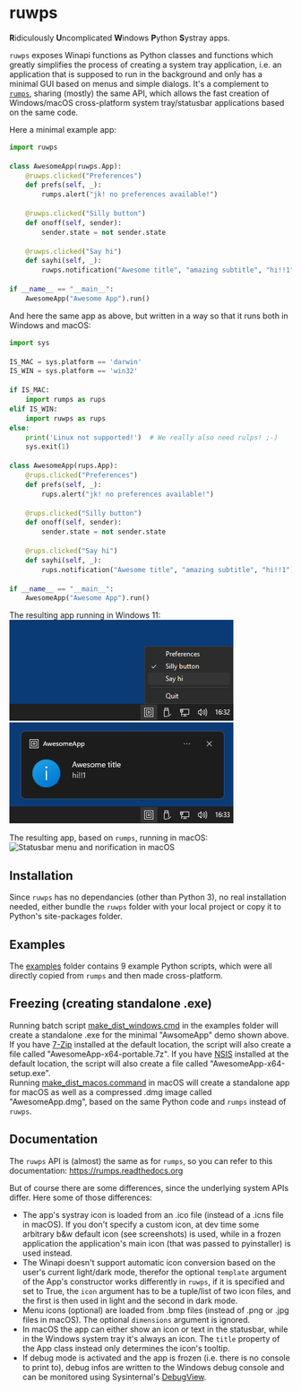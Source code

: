 # ruwps
**R**idiculously **U**ncomplicated **W**indows **P**ython **S**ystray apps.

``ruwps`` exposes Winapi functions as Python classes and functions which greatly simplifies the process of creating a system tray application, i.e. an application that is supposed to run in the background and only has a minimal GUI based on menus and simple dialogs. It's a complement to [``rumps``](https://github.com/jaredks/rumps), sharing (mostly) the same API, which allows the fast creation of Windows/macOS cross-platform system tray/statusbar applications based on the same code.

Here a minimal example app:
```python
import ruwps

class AwesomeApp(ruwps.App):
    @ruwps.clicked("Preferences")
    def prefs(self, _):
        rumps.alert("jk! no preferences available!")

    @ruwps.clicked("Silly button")
    def onoff(self, sender):
        sender.state = not sender.state

    @ruwps.clicked("Say hi")
    def sayhi(self, _):
        ruwps.notification("Awesome title", "amazing subtitle", "hi!!1")

if __name__ == "__main__":
    AwesomeApp("Awesome App").run()
```
And here the same app as above, but written in a way so that it runs both in Windows and macOS:
```python
import sys

IS_MAC = sys.platform == 'darwin'
IS_WIN = sys.platform == 'win32'

if IS_MAC:
    import rumps as rups
elif IS_WIN:
    import ruwps as rups
else:
    print('Linux not supported!')  # We really also need rulps! ;-)
    sys.exit(1)

class AwesomeApp(rups.App):
    @rups.clicked("Preferences")
    def prefs(self, _):
        rups.alert("jk! no preferences available!")

    @rups.clicked("Silly button")
    def onoff(self, sender):
        sender.state = not sender.state

    @rups.clicked("Say hi")
    def sayhi(self, _):
        rups.notification("Awesome title", "amazing subtitle", "hi!!1")

if __name__ == "__main__":
    AwesomeApp("Awesome App").run()
```

The resulting app running in Windows 11:  
![System tray menu in Windows 11](screenshots/systray_menu.png)
![System tray notification in Windows 11](screenshots/systray_notifcation.png)

The resulting app, based on ``rumps``, running in macOS:  
![Statusbar menu and norification in macOS](https://raw.github.com/jaredks/rumps/master/examples/rumps_example.png)

## Installation

Since ``ruwps`` has no dependancies (other than Python 3), no real installation needed, either bundle the ``ruwps`` folder with your local project or copy it to Python's site-packages folder.

## Examples

The [examples](examples/) folder contains 9 example Python scripts, which were all directly copied from ``rumps`` and then made cross-platform.

## Freezing (creating standalone .exe)

Running batch script [make_dist_windows.cmd](examples/make_dist_windows.cmd) in the examples folder will create a standalone .exe for the minimal "AwsomeApp" demo shown above. If you have [7-Zip](https://7-zip.org/) installed at the default location, the script will also create a file called "AwesomeApp-x64-portable.7z". If you have [NSIS](https://nsis.sourceforge.io/Main_Page) installed at the default location, the script will also create a file called "AwesomeApp-x64-setup.exe".  
Running [make_dist_macos.command](examples/make_dist_macos.command) in macOS will create a standalone app for macOS as well as a compressed .dmg image called "AwesomeApp.dmg", based on the same Python code and ``rumps`` instead of ``ruwps``.

## Documentation

The ``ruwps`` API is (almost) the same as for ``rumps``, so you can refer to this documentation: https://rumps.readthedocs.org

But of course there are some differences, since the underlying system APIs differ. Here some of those differences:
* The app's systray icon is loaded from an .ico file (instead of a .icns file in macOS). If you don't specify a custom icon, at dev time some arbitrary b&w default icon (see screenshots) is used, while in a frozen application the application's main icon (that was passed to pyinstaller) is used instead.
* The Winapi doesn't support automatic icon conversion based on the user's current light/dark mode, therefor the optional ``template`` argument of the App's constructor works differently in ``ruwps``, if it is specified and set to True, the ``icon`` argument has to be a tuple/list of two icon files, and the first is then used in light and the second in dark mode.
* Menu icons (optional) are loaded from .bmp files (instead of .png or .jpg files in macOS). The optional ``dimensions`` argument is ignored.
* In macOS the app can either show an icon or text in the statusbar, while in the Windows system tray it's always an icon. The ``title`` property of the App class instead only determines the icon's tooltip.
* If debug mode is activated and the app is frozen (i.e. there is no console to print to), debug infos are written to the Windows debug console and can be monitored using Sysinternal's [DebugView](https://learn.microsoft.com/en-us/sysinternals/downloads/debugview).